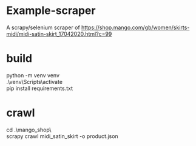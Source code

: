 # Example-scraper
A scrapy/selenium scraper of https://shop.mango.com/gb/women/skirts-midi/midi-satin-skirt_17042020.html?c=99

# build
python -m venv venv\
.\venv\Scripts\activate\
pip install requirements.txt

# crawl
cd .\mango_shop\\\
scrapy crawl midi_satin_skirt -o product.json
